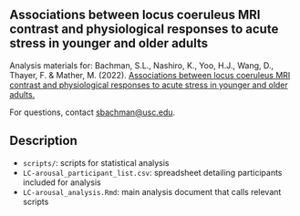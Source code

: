 ## Associations between locus coeruleus MRI contrast and physiological responses to acute stress in younger and older adults

Analysis materials for: Bachman, S.L., Nashiro, K., Yoo, H.J., Wang, D., Thayer, F. & Mather, M. (2022). [Associations between locus coeruleus MRI contrast and physiological responses to acute stress in younger and older adults.](https://doi.org/10.1101/2022.03.12.484104)

For questions, contact [sbachman\@usc.edu](mailto:sbachman@usc.edu).

## Description

- `scripts/`: scripts for statistical analysis
- `LC-arousal_participant_list.csv`: spreadsheet detailing participants included for analysis
- `LC-arousal_analysis.Rmd`: main analysis document that calls relevant scripts
